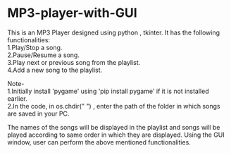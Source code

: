 # MP3-player-with-GUI
This is an MP3 Player designed using python , tkinter. It has the following functionalities:  
1.Play/Stop a song.  
2.Pause/Resume a song.  
3.Play next or previous song from the playlist.  
4.Add a new song to the playlist.  
  
Note-  
1.Initially install 'pygame' using 'pip install pygame' if it is not installed earlier.  
2.In the code, in os.chdir(" ") , enter the path of the folder in which songs are saved in your PC.    
  
The names of the songs will be displayed in the playlist and songs will be played according to same order in which they are displayed. Using the GUI window, user can perform the above mentioned functionalities.  

